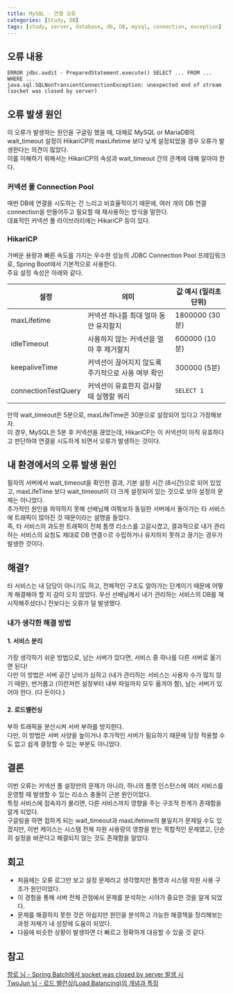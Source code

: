 ```yaml
---
title: MySQL - 연결 오류
categories: [Study, DB]
tags: [study, server, database, db, DB, mysql, connection, exception]
---
```


## 오류 내용

```text
ERROR jdbc.audit - PreparedStatement.execute() SELECT ... FROM ... WHERE ...
java.sql.SQLNonTransientConnectionException: unexpected end of stream (socket was closed by server)
```

## 오류 발생 원인

이 오류가 발생하는 원인을 구글링 했을 때, 대체로 MySQL or MariaDB의 wait_timeout 설정이 HikariCP의 maxLifetime 보다 낮게 설정되었을 경우 오류가 발생한다는 의견이 많았다.<br/>
이를 이해하기 위해서는 HikariCP의 속성과 wait_timeout 간의 관계에 대해 알아야 한다.

### 커넥션 풀 Connection Pool

매번 DB에 연결을 시도하는 건 느리고 비효율적이기 때문에, 여러 개의 DB 연결 connection을 만들어두고 필요할 때 재사용하는 방식을 말한다.<br/>
대표적인 커넥션 풀 라이브러리에는 HikariCP 등이 있다.

### HikariCP

가벼운 용량과 빠른 속도를 가지는 우수한 성능의 JDBC Connection Pool 프레임워크로, Spring Boot에서 기본적으로 사용한다.<br/>
주요 설정 속성은 아래와 같다.

| 설정                | 의미                                               | 값 예시 (밀리초 단위) |
| ------------------- | -------------------------------------------------- | --------------------- |
| maxLifetime         | 커넥션 하나를 최대 얼마 동안 유지할지              | 1800000 (30분)        |
| idleTimeout         | 사용하지 않는 커넥션을 얼마 후 제거할지            | 600000 (10분)         |
| keepaliveTime       | 커넥션이 끊어지지 않도록 주기적으로 사용 여부 확인 | 300000 (5분)          |
| connectionTestQuery | 커넥션이 유효한지 검사할 때 실행할 쿼리            | `SELECT 1`            |

만약 wait_timeout은 5분으로, maxLifeTime은 30분으로 설정되어 있다고 가정해보자.<br/>
이 경우, MySQL은 5분 후 커넥션을 끊었는데, HikariCP는 이 커넥션이 아직 유효하다고 판단하여 연결을 시도하게 되면서 오류가 발생하는 것이다.<br/>

## 내 환경에서의 오류 발생 원인

필자의 서버에서 wait_timeout을 확인한 결과, 기본 설정 시간 (8시간)으로 되어 있었고, maxLifeTime 보다 wait_timeout이 더 크게 설정되어 있는 것으로 보아 설정의 문제는 아니었다.<br/>
추가적인 원인을 파악하지 못해 선배님께 여쭤보자 동일한 서버에서 돌아가는 타 서비스에 트래픽이 많아진 것 때문이라는 설명을 들었다.<br/>
즉, 타 서비스의 과도한 트래픽이 전체 톰캣 리소스를 고갈시켰고, 결과적으로 내가 관리하는 서비스의 요청도 제대로 DB 연결ㅇ르 수립하거나 유지하지 못하고 끊기는 경우가 발생한 것이다.

## 해결?

타 서비스는 내 담당이 아니기도 하고, 전체적인 구조도 알아가는 단계이기 때문에 어떻게 해결해야 할 지 감이 오지 않았다. 우선 선배님께서 내가 관리하는 서비스의 DB를 재시작해주셨더니 전보다는 오류가 덜 발생했다.

### 내가 생각한 해결 방법

#### 1. 서비스 분리

가장 생각하기 쉬운 방법으로, 남는 서버가 있다면, 서비스 중 하나를 다른 서버로 옮기면 된다!<br/>
다만 이 방법은 서버 공간 낭비가 심하고 (내가 관리하는 서비스는 사용자 수가 많지 않기 때문), 번거롭고 (이런저런 설정부터 내부 파일까지 모두 옮겨야 함), 남는 서버가 있어야 한다. (다 돈이다.)

#### 2. 로드밸런싱

부하 트래픽을 분산시켜 서버 부하를 방지한다.<br/>
다만, 이 방법은 서버 사양을 높이거나 추가적인 서버가 필요하기 때문에 당장 적용할 수도 없고 쉽게 결정할 수 있는 부분도 아니었다.

## 결론

이번 오류는 커넥션 풀 설정만의 문제가 아니라, 하나의 톰캣 인스턴스에 여러 서비스를 운영할 때 발생할 수 있는 리소스 충돌이 근본 원인이었다.<br/>
특정 서비스에 접속자가 몰리면, 다른 서비스까지 영향을 주는 구조적 한계가 존재함을 알게 되었다.<br/>
구글링을 하면 접하게 되는 wait_timeout과 maxLifetime의 불일치가 문제일 수도 있겠지만, 이번 케이스는 시스템 전체 자원 사용량의 영향을 받는 목합적인 문제였고, 단순히 설정을 바꾼다고 해결되지 않는 것도 존재함을 알았다.

## 회고

- 처음에는 오류 로그만 보고 설정 문제라고 생각했지만 톰캣과 시스템 자원 사용 구조가 원인이었다.
- 이 경험을 통해 서버 전체 관점에서 문제를 분석하는 시야가 중요한 것을 알게 되었다.
- 문제를 해결하지 못한 것은 아쉽지만 원인을 분석하고 가능한 해결책을 정리해보는 과정 자체가 내 성장에 도움이 되었다.
- 다음에 비슷한 상황이 발생하면 더 빠르고 정확하게 대응할 수 있을 것 같다.

## 참고

[향로 님 - Spring Batch에서 socket was closed by server 발생 시](https://jojoldu.tistory.com/526)<br/>
[TwoJun 님 - 로드 밸런싱(Load Balancing)의 개념과 특징](https://twojun-space.tistory.com/158)